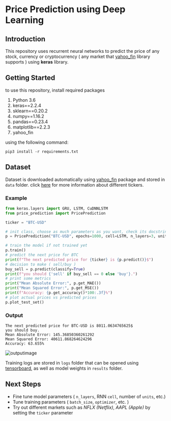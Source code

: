 # Price Prediction using Deep Learning

## Introduction
This repository uses recurrent neural networks to predict the price of any stock, currency or cryptocurrency ( any market that [yahoo_fin](http://theautomatic.net/yahoo_fin-documentation/) library supports ) using **keras** library.

## Getting Started
to use this repository, install required packages
1. Python 3.6
2. keras==2.2.4
3. sklearn==0.20.2
4. numpy==1.16.2
5. pandas==0.23.4
6. matplotlib==2.2.3
7. yahoo_fin

using the following command:
```
pip3 install -r requirements.txt
```
## Dataset
Dataset is downloaded automatically using [yahoo_fin](http://theautomatic.net/yahoo_fin-documentation/) package and stored in `data` folder. click [here](http://theautomatic.net/yahoo_fin-documentation/) for more information about different tickers.

### **Example**
```python
from keras.layers import GRU, LSTM, CuDNNLSTM
from price_prediction import PricePrediction

ticker = "BTC-USD"

# init class, choose as much parameters as you want, check its docstring
p = PricePrediction("BTC-USD", epochs=1000, cell=LSTM, n_layers=3, units=256, loss="mae", optimizer="adam")

# train the model if not trained yet
p.train()
# predict the next price for BTC
print(f"The next predicted price for {ticker} is {p.predict()}$")
# decision to make ( sell/buy )
buy_sell = p.predict(classify=True)
print(f"you should {'sell' if buy_sell == 0 else 'buy'}.")
# print some metrics
print("Mean Absolute Error:", p.get_MAE())
print("Mean Squared Error:", p.get_MSE())
print(f"Accuracy: {p.get_accuracy()*100:.3f}%")
# plot actual prices vs predicted prices
p.plot_test_set()
```
### Output
```
The next predicted price for BTC-USD is 8011.0634765625$
you should buy.
Mean Absolute Error: 145.36850360261292
Mean Squared Error: 40611.868264624296
Accuracy: 63.655%
```
![outputimage](https://github.com/x4nth055/price-prediction/raw/master/images/Figure_1.png)

Training logs are stored in `logs` folder that can be opened using [tensorboard](https://github.com/tensorflow/tensorboard), as well as model weights in `results` folder.

## Next Steps
- Fine tune model parameters ( `n_layers`, RNN `cell`, number of `units`, etc.)
- Tune training parameters ( `batch_size`, `optimizer`, etc. )
- Try out different markets such as *NFLX (Netflix)*, *AAPL (Apple)* by setting the `ticker` parameter
